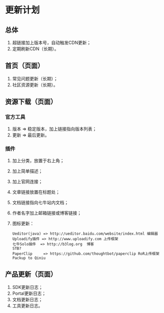 # 更新计划

## 总体

1. 超链接加上版本号，自动触发CDN更新；
2. 定期刷新CDN（长期）。

## 首页（页面）

1. 常见问题更新（长期）；
2. 社区资源更新（长期）。

## 资源下载（页面）

### 官方工具

1. 版本 => 稳定版本，加上链接指向版本列表；
2. 更新 => 最后更新。

### 插件

1. 加上分类，放置于右上角；
2. 加上简单描述；
3. 加上官网连接；
4. 文章链接放置在标题处；
5. 文档链接指向七牛站内文档；
6. 作者名字加上邮箱链接或博客链接；
7. 图标更新：

	```
    Ueditor(java) => http://ueditor.baidu.com/website/index.html 编辑器
    Uploadify插件 => http://www.uploadify.com 上传框架
    七牛Solo插件  => http://b3log.org  博客
    STB?
    PaperClip     => https://github.com/thoughtbot/paperclip RoR上传框架
    Packup to Qiniu
	```

## 产品更新（页面）

1. SDK更新日志；
2. Portal更新日志；
3. 文档更新日志；
4. 工具更新日志。
